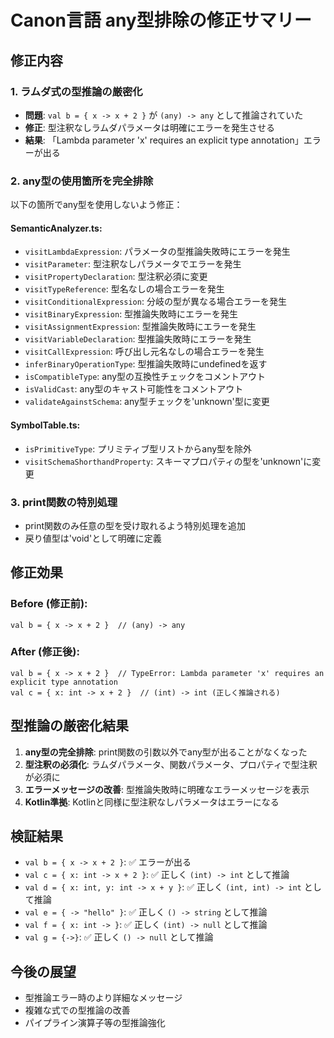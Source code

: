 # Canon言語 any型排除の修正サマリー

## 修正内容

### 1. ラムダ式の型推論の厳密化

- **問題**: `val b = { x -> x + 2 }` が `(any) -> any` として推論されていた
- **修正**: 型注釈なしラムダパラメータは明確にエラーを発生させる
- **結果**: 「Lambda parameter 'x' requires an explicit type annotation」エラーが出る

### 2. any型の使用箇所を完全排除

以下の箇所でany型を使用しないよう修正：

#### SemanticAnalyzer.ts:

- `visitLambdaExpression`: パラメータの型推論失敗時にエラーを発生
- `visitParameter`: 型注釈なしパラメータでエラーを発生
- `visitPropertyDeclaration`: 型注釈必須に変更
- `visitTypeReference`: 型名なしの場合エラーを発生
- `visitConditionalExpression`: 分岐の型が異なる場合エラーを発生
- `visitBinaryExpression`: 型推論失敗時にエラーを発生
- `visitAssignmentExpression`: 型推論失敗時にエラーを発生
- `visitVariableDeclaration`: 型推論失敗時にエラーを発生
- `visitCallExpression`: 呼び出し元名なしの場合エラーを発生
- `inferBinaryOperationType`: 型推論失敗時にundefinedを返す
- `isCompatibleType`: any型の互換性チェックをコメントアウト
- `isValidCast`: any型のキャスト可能性をコメントアウト
- `validateAgainstSchema`: any型チェックを'unknown'型に変更

#### SymbolTable.ts:

- `isPrimitiveType`: プリミティブ型リストからany型を除外
- `visitSchemaShorthandProperty`: スキーマプロパティの型を'unknown'に変更

### 3. print関数の特別処理

- print関数のみ任意の型を受け取れるよう特別処理を追加
- 戻り値型は'void'として明確に定義

## 修正効果

### Before (修正前):

```canon
val b = { x -> x + 2 }  // (any) -> any
```

### After (修正後):

```canon
val b = { x -> x + 2 }  // TypeError: Lambda parameter 'x' requires an explicit type annotation
val c = { x: int -> x + 2 }  // (int) -> int (正しく推論される)
```

## 型推論の厳密化結果

1. **any型の完全排除**: print関数の引数以外でany型が出ることがなくなった
2. **型注釈の必須化**: ラムダパラメータ、関数パラメータ、プロパティで型注釈が必須に
3. **エラーメッセージの改善**: 型推論失敗時に明確なエラーメッセージを表示
4. **Kotlin準拠**: Kotlinと同様に型注釈なしパラメータはエラーになる

## 検証結果

- `val b = { x -> x + 2 }`: ✅ エラーが出る
- `val c = { x: int -> x + 2 }`: ✅ 正しく `(int) -> int` として推論
- `val d = { x: int, y: int -> x + y }`: ✅ 正しく `(int, int) -> int` として推論
- `val e = { -> "hello" }`: ✅ 正しく `() -> string` として推論
- `val f = { x: int -> }`: ✅ 正しく `(int) -> null` として推論
- `val g = {->}`: ✅ 正しく `() -> null` として推論

## 今後の展望

- 型推論エラー時のより詳細なメッセージ
- 複雑な式での型推論の改善
- パイプライン演算子等の型推論強化
